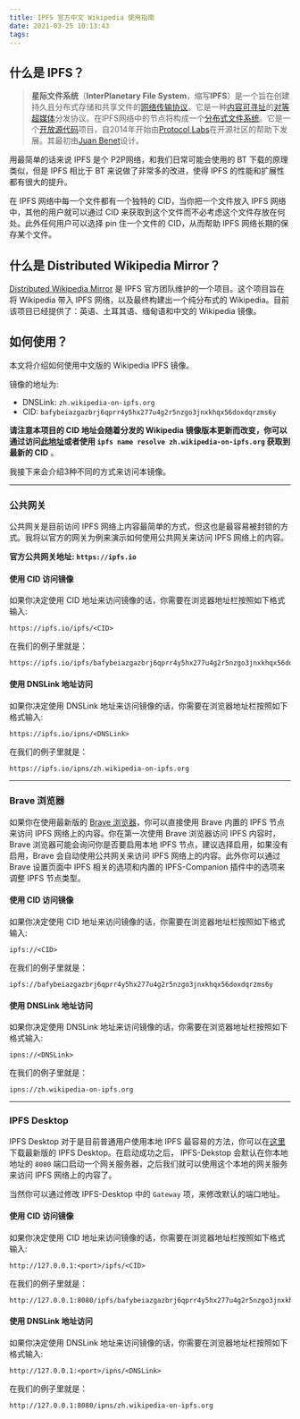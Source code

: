 ```yaml
---
title: IPFS 官方中文 Wikipedia 使用指南
date: 2021-03-25 10:13:43
tags:
---
```


## 什么是 IPFS？

> **星际文件系统**（**InterPlanetary File System**，缩写**IPFS**）是一个旨在创建持久且分布式存储和共享文件的[网络传输协议](https://zh.wikipedia.org/wiki/网络传输协议)。它是一种[内容可寻址](https://zh.wikipedia.org/w/index.php?title=内容可寻址&action=edit&redlink=1)的[对等](https://zh.wikipedia.org/wiki/對等網路)[超媒体](https://zh.wikipedia.org/wiki/超媒體)分发协议。在IPFS网络中的节点将构成一个[分布式文件系统](https://zh.wikipedia.org/wiki/集群文件系统)。它是一个[开放源代码](https://zh.wikipedia.org/wiki/开放源代码)项目，自2014年开始由[Protocol Labs](https://zh.wikipedia.org/w/index.php?title=Protocol_Labs&action=edit&redlink=1)在开源社区的帮助下发展。其最初由[Juan Benet](https://zh.wikipedia.org/w/index.php?title=Juan_Benet&action=edit&redlink=1)设计。

用最简单的话来说 IPFS 是个 P2P网络，和我们日常可能会使用的 BT 下载的原理类似，但是 IPFS 相比于 BT 来说做了非常多的改进，使得 IPFS 的性能和扩展性都有很大的提升。

在 IPFS 网络中每一个文件都有一个独特的 CID，当你把一个文件放入 IPFS 网络中，其他的用户就可以通过 CID 来获取到这个文件而不必考虑这个文件存放在何处。此外任何用户可以选择 pin 住一个文件的 CID，从而帮助 IPFS 网络长期的保存某个文件。

 ## 什么是 Distributed Wikipedia Mirror？

[Distributed Wikipedia Mirror](https://github.com/ipfs/distributed-wikipedia-mirror) 是 IPFS 官方团队维护的一个项目。这个项目旨在将 Wikipedia 带入 IPFS 网络，以及最终构建出一个纯分布式的 Wikipedia。目前该项目已经提供了：英语、土耳其语、缅甸语和中文的 Wikipedia 镜像。

## 如何使用？

本文将介绍如何使用中文版的 Wikipedia IPFS 镜像。

镜像的地址为:

- DNSLink: `zh.wikipedia-on-ipfs.org`
- CID: `bafybeiazgazbrj6qprr4y5hx277u4g2r5nzgo3jnxkhqx56doxdqrzms6y`

**请注意本项目的 CID 地址会随着分发的 Wikipedia 镜像版本更新而改变，你可以通过访问[此地址](https://github.com/ipfs/distributed-wikipedia-mirror/blob/main/snapshot-hashes.yml)或者使用 `ipfs name resolve zh.wikipedia-on-ipfs.org` 获取到最新的 CID** 。

我接下来会介绍3种不同的方式来访问本镜像。

---

### 公共网关

公共网关是目前访问 IPFS 网络上内容最简单的方式，但这也是最容易被封锁的方式。我将以官方的网关为例来演示如何使用公共网关来访问 IPFS 网络上的内容。

**官方公共网关地址: `https://ipfs.io`**

#### 使用 CID 访问镜像

如果你决定使用 CID 地址来访问镜像的话，你需要在浏览器地址栏按照如下格式输入:

```http
https://ipfs.io/ipfs/<CID>
```

在我们的例子里就是：

```http
https://ipfs.io/ipfs/bafybeiazgazbrj6qprr4y5hx277u4g2r5nzgo3jnxkhqx56doxdqrzms6y
```

#### 使用 DNSLink 地址访问

如果你决定使用 DNSLink 地址来访问镜像的话，你需要在浏览器地址栏按照如下格式输入:

```http
https://ipfs.io/ipns/<DNSLink>
```

在我们的例子里就是：

```http
https://ipfs.io/ipns/zh.wikipedia-on-ipfs.org
```

---

### Brave 浏览器

如果你在使用最新版的 [Brave 浏览器](https://brave.com/)，你可以直接使用 Brave 内置的 IPFS 节点来访问 IPFS 网络上的内容。你在第一次使用 Brave 浏览器访问 IPFS 内容时，Brave 浏览器可能会询问你是否要启用本地 IPFS 节点，建议选择启用，如果没有启用，Brave 会自动使用公共网关来访问 IPFS 网络上的内容。此外你可以通过 Brave 设置页面中 IPFS 相关的选项和内置的 IPFS-Companion 插件中的选项来调整 IPFS 节点类型。

#### 使用 CID 访问镜像

如果你决定使用 CID 地址来访问镜像的话，你需要在浏览器地址栏按照如下格式输入:

```http
ipfs://<CID>
```

在我们的例子里就是：

```http
ipfs://bafybeiazgazbrj6qprr4y5hx277u4g2r5nzgo3jnxkhqx56doxdqrzms6y
```

#### 使用 DNSLink 地址访问

如果你决定使用 DNSLink 地址来访问镜像的话，你需要在浏览器地址栏按照如下格式输入:

```http
ipns://<DNSLink>
```

在我们的例子里就是：

```http
ipns://zh.wikipedia-on-ipfs.org
```

---

### IPFS Desktop

IPFS Desktop 对于是目前普通用户使用本地 IPFS 最容易的方法，你可以在[这里](https://github.com/ipfs-shipyard/ipfs-desktop/releases/latest)下载最新版的 IPFS Desktop。在启动成功之后， IPFS-Dekstop 会默认在你本地地址的 `8080` 端口启动一个网关服务器，之后我们就可以使用这个本地的网关服务来访问 IPFS 网络上的内容了。

当然你可以通过修改 IPFS-Desktop 中的 `Gateway` 项，来修改默认的端口地址。

#### 使用 CID 访问镜像

如果你决定使用 CID 地址来访问镜像的话，你需要在浏览器地址栏按照如下格式输入:

```http
http://127.0.0.1:<port>/ipfs/<CID>
```

在我们的例子里就是：

```http
http://127.0.0.1:8080/ipfs/bafybeiazgazbrj6qprr4y5hx277u4g2r5nzgo3jnxkhqx56doxdqrzms6y
```

#### 使用 DNSLink 地址访问

如果你决定使用 DNSLink 地址来访问镜像的话，你需要在浏览器地址栏按照如下格式输入:

```http
http://127.0.0.1:<port>/ipns/<DNSLink>
```

在我们的例子里就是：

```http
http://127.0.0.1:8080/ipns/zh.wikipedia-on-ipfs.org
```